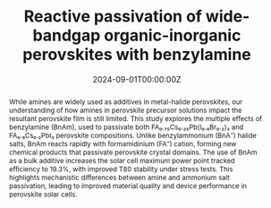 ---
title: "Reactive passivation of wide-bandgap organic-inorganic perovskites with benzylamine"
authors:
- Suer Zhou
- Benjamin M. Gallant
- Junxiang Zhang
- Yangwei Shi
- Joel Smith
- James N. Drysdale
- Pattarawadee Therdkatanyuphong
- Margherita Taddei
- Declan P. McCarthy
- Stephen Barlow
- Rachel C. Kilbride
- Akash Dasgupta
- Ashley R. Marshall
- Jian Wang
- Dominik J. Kubicki
- David S. Ginger
- Seth R. Marder
- Henry J. Snaith
author_notes:
- ""
date: "2024-09-01T00:00:00Z"
doi: "10.1021/jacs.4c06659"

# Schedule page publish date (NOT publication's date).
publishDate: "2024-09-01T00:00:00Z"

# Publication type.
publication_types: ["article-journal"]

# Publication name and optional abbreviated publication name.
publication: "*Journal of the American Chemical Society*"
publication_short: "J. Am. Chem. Soc."

abstract: "While amines are widely used as additives in metal-halide perovskites, our understanding of how amines in perovskite precursor solutions impact the resultant perovskite film is still limited. This study explores the multiple effects of benzylamine (BnAm), used to passivate both FA₀.₇₅Cs₀.₂₅Pb(I₀.₈Br₀.₂)₃ and FA₀.₈Cs₀.₂PbI₃ perovskite compositions. Unlike benzylammonium (BnA⁺) halide salts, BnAm reacts rapidly with formamidinium (FA⁺) cation, forming new chemical products that passivate perovskite crystal domains. The use of BnAm as a bulk additive increases the solar cell maximum power point tracked efficiency to 19.3%, with improved T80 stability under stress tests. This highlights mechanistic differences between amine and ammonium salt passivation, leading to improved material quality and device performance in perovskite solar cells."

# Summary. An optional shortened abstract.
summary: "This study examines benzylamine as a passivating additive in perovskites, improving both device efficiency and stability compared to control devices."

tags:
- Perovskite Solar Cells
- Benzylamine
- Passivation
- Metal-halide Perovskites
- Optoelectronics
- Journal of the American Chemical Society

featured: false

url_pdf: "https://pubs.acs.org/doi/epdf/10.1021/jacs.4c06659?ref=article_openPDF"
url_code: ''
url_dataset: ''
url_poster: ''
url_project: ''
url_slides: ''
url_source: ''
url_video: ''

# Featured image
image:
  caption: ''
  focal_point: ""
  preview_only: false

# Associated Projects (optional).
projects: []

# Slides (optional).
slides: ""
---